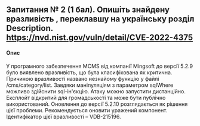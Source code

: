 ## Запитання № 2 (1 бал). Опишіть знайдену вразливість , переклавшу на українську розділ Description. https://nvd.nist.gov/vuln/detail/CVE-2022-4375

#### Опис

У програмного забезпечення MCMS від компанії Mingsoft до версії 5.2.9 було виявлено вразливість, що була класифікована як критична. 
Причиною вразливості названо незнайому функцію у файлі /cms/category/list. Завдяки маніпуляціям з параметром sqlWhere можливо здійснити sql-ін'єкцію. 
Атаку можно запустити дистанційно. Експлойт відкритий для громадськості та може бути публічно використований. 
Оновлення до версії 5.2.10 розглядається як рішення цієї проблеми. Рекомендується оновити уражений компонент. Ідентифікатор цієї вразливості – VDB-215196.
